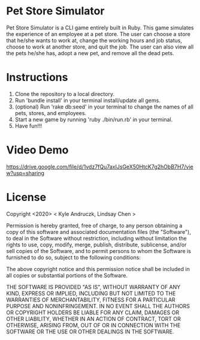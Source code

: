 # Pet Store Simulator

Pet Store Simulator is a CLI game entirely built in Ruby. This game simulates the experience of an employee at a pet store. The user can choose a store that he/she wants to work at, change the working hours and job status, choose to work at another store, and quit the job. The user can also view all the pets he/she has, adopt a new pet, and remove all the dead pets.

# Instructions

1. Clone the repository to a local directory. 
2. Run 'bundle install' in your terminal install/update all gems.
3. (optional) Run 'rake db:seed' in your terminal to change the names of all pets, stores, and employees.
4. Start a new game by running 'ruby ./bin/run.rb' in your terminal. 
5. Have fun!!!

# Video Demo

https://drive.google.com/file/d/1vdz7fQu7axIJsGeX50HtcK7g2hObB7H7/view?usp=sharing

# License

Copyright <2020> < Kyle Andruczk, Lindsay Chen >

Permission is hereby granted, free of charge, to any person obtaining a copy of this software and associated documentation files (the "Software"), to deal in the Software without restriction, including without limitation the rights to use, copy, modify, merge, publish, distribute, sublicense, and/or sell copies of the Software, and to permit persons to whom the Software is furnished to do so, subject to the following conditions:

The above copyright notice and this permission notice shall be included in all copies or substantial portions of the Software.

THE SOFTWARE IS PROVIDED "AS IS", WITHOUT WARRANTY OF ANY KIND, EXPRESS OR IMPLIED, INCLUDING BUT NOT LIMITED TO THE WARRANTIES OF MERCHANTABILITY, FITNESS FOR A PARTICULAR PURPOSE AND NONINFRINGEMENT. IN NO EVENT SHALL THE AUTHORS OR COPYRIGHT HOLDERS BE LIABLE FOR ANY CLAIM, DAMAGES OR OTHER LIABILITY, WHETHER IN AN ACTION OF CONTRACT, TORT OR OTHERWISE, ARISING FROM, OUT OF OR IN CONNECTION WITH THE SOFTWARE OR THE USE OR OTHER DEALINGS IN THE SOFTWARE.



